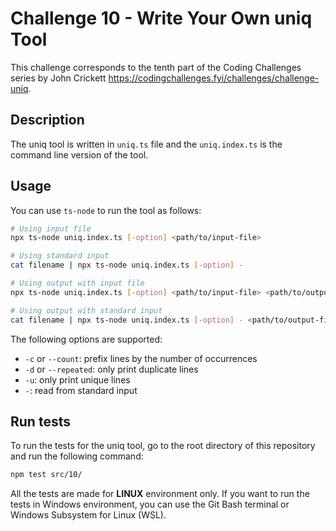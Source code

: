 # Challenge 10 - Write Your Own uniq Tool

This challenge corresponds to the tenth part of the Coding Challenges series by John Crickett https://codingchallenges.fyi/challenges/challenge-uniq.

## Description

The uniq tool is written in `uniq.ts` file and the `uniq.index.ts` is the command line version of the tool.

## Usage

You can use `ts-node` to run the tool as follows:

```bash
# Using input file
npx ts-node uniq.index.ts [-option] <path/to/input-file>

# Using standard input
cat filename | npx ts-node uniq.index.ts [-option] -

# Using output with input file
npx ts-node uniq.index.ts [-option] <path/to/input-file> <path/to/output-file>

# Using output with standard input
cat filename | npx ts-node uniq.index.ts [-option] - <path/to/output-file>
```

The following options are supported:

- `-c` or `--count`: prefix lines by the number of occurrences
- `-d` or `--repeated`: only print duplicate lines
- `-u`: only print unique lines
- `-`: read from standard input

## Run tests

To run the tests for the uniq tool, go to the root directory of this repository and run the following command:

```bash
npm test src/10/
```

All the tests are made for **LINUX** environment only. If you want to run the tests in Windows environment, you can use the Git Bash terminal or Windows Subsystem for Linux (WSL).
